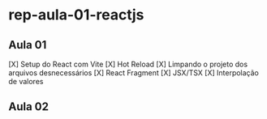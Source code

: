 # rep-aula-01-reactjs

## Aula 01
[X] Setup do React com Vite
[X] Hot Reload
[X] Limpando o projeto dos arquivos desnecessários
[X] React Fragment
[X] JSX/TSX
[X] Interpolação de valores

## Aula 02